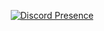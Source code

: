 <a href="https://discord.com/users/1065515693036011530" target="_blank">
  <p align="center">
     <img src="https://lanyard.cnrad.dev/api/1065515693036011530" align="middle" alt="Discord Presence">
  </p>
</a>
